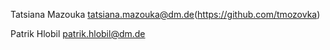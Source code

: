 Tatsiana Mazouka <tatsiana.mazouka@dm.de>(https://github.com/tmozovka)

Patrik Hlobil <patrik.hlobil@dm.de>
